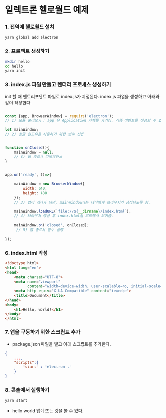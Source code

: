 # 일렉트론 헬로월드 예제



### 1. 전역에 헬로월드 설치 

```bash
yarn global add electron
```



### 2. 프로젝트 생성하기

```bash
mkdir hello
cd hello
yarn init 
```



### 3. index.js 파일 만들고 렌더러 프로세스 생성하기 

init 할 때 엔트리포인트 파일로 index.js가 지정된다.  index.js 파일을 생성하고 아래와 같이 작성한다. 

```javascript

const {app, BrowserWindow} = require('electron');
// 1) 모듈 불러오기 : app 은 Application 자체를 가리킴. 각종 이벤트를 생성할 수 있음.

let mainWindow; 
// 2) 싱글 윈도우를 사용하기 위한 변수 선언


function onClosed(){
    mainWindow = null;
    // 6) 앱 종료시 디레퍼런스 
}


app.on('ready', ()=>{
    
    mainWindow = new BrowserWindow({
        width: 640,
        height: 480
    });
    // 3) 앱이 레디가 되면, mainWindow라는 녀석에게 브라우저가 생성되도록 함. 
    
    mainWindow.loadURL(`file://${__dirname}/index.html`);
    // 4) 브라우저 생성 후 index.html을 로드해서 보여줌.
   
    mainWindow.on('closed', onClosed);
     // 5) 앱 종료시 함수 실행
    
});
```



### 6. index.html 작성

```html
<!doctype html>
<html lang="en">
<head>
    <meta charset="UTF-8">
    <meta name="viewport"
          content="width=device-width, user-scalable=no, initial-scale=1.0, maximum-scale=1.0, minimum-scale=1.0">
    <meta http-equiv="X-UA-Compatible" content="ie=edge">
    <title>Document</title>
</head>
<body>
    <h1>Hello, world!</h1>
</body>
</html>
```



### 7. 앱을 구동하기 위한 스크립트 추가

- package.json 파일을 열고 아래 스크립트를 추가한다. 

```json
{
    ...,
    "scripts":{
    	"start" : "electron ."
	}
}
```



### 8. 콘솔에서 실행하기

```bash
yarn start
```

- hello world 앱이 뜨는 것을 볼 수 있다. 